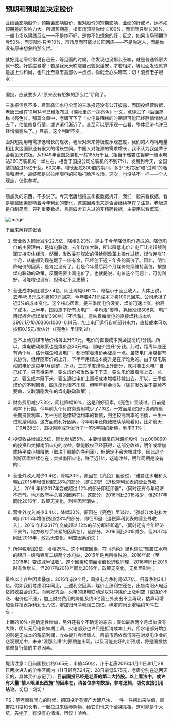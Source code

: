 ## 预期和预期差决定股价

业绩会影响股价，预期会影响股价，但对股价的短期影响，业绩的好或坏，远不如预期差的影响力大。所谓预期差，指市场预期你增长100%，而实际只增长30%，一般市场以阴线反应——不是你不好，是你不如想象的好；反之，如果市场预期你亏50%，而实际你只亏10%，市场反而可能以长阳回应——不是你迷人，而是你没有原来想象的那么烂。

就好比老唐经常说自己丑，等见面的时候，你发现也没那么丑嘛，就是普通邻家大叔一枚。好感度暴增！若是我天天吹嘘自己貌似潘安，才若相如，等见面发现就算是加上沙和尚，也只比至尊宝高那么一点点，你就会心头暗骂：切！浪费老子眼水！

---

国投，应该要步入“原来没有想象的那么烂”阶段了。

三季报信息不多，且雅砻江水电公司的三季报还没有公开披露，而国投经营数据，老唐已经在10月14号已经发布过《深秋里的一抹亮色》一文，点评过了（后面简称《亮色》）。那篇文章中，老唐写下了「火电最糟糕的时期很可能已经静悄悄地过去了，估值修复行情，或许渐行渐近了。甚至可以更乐观一点看，整体经济也许已经悄悄翘头了。」目前，这个判断不变。

面对短期用电需求低增长的现状，老唐对未来持极度乐观态度，我们的人均耗电量相比发达国家还有很大的增长空间。中国人对能源的需求增长，我不认为我这辈子会看见天花板。从1949年全国总装机一共185万千瓦（相当于雅砻江锦屏一级水电站360万装机的一半左右，相当于国投公司总装机的不到7%），发展到今天，全国装机超过15亿千瓦。60来年，增长超过800倍的期间，多少“天花板”和“过剩”的聒噪和担忧，最终都是以拉闸限电的啪啪打脸声收场。这次，也没啥不一样——个人观点，仅供参考。

---

观点类的东西，不多说了。今天老唐想把三季报数据拆开，我们一起来看数据，看是哪些因素影响着今年利润的变化，这些因素未来是否会继续存在？注意，老唐这是自制简表，只列重要数据，且是四舍五入过的非精确数据，主要用以看概况。

![image](https://github.com/fengyumozhu/tsf/assets/6201828/20233c56-ee5f-4a91-aa59-8f45fa60b200)

下面来解释这张表

1. 营业收入同比减少22.5亿，降幅9.23%，是由于今年降低电价造成的。降低电价的主要理由，是煤电联动，去年煤价大跌，所以降低电价让电厂让出超额利润支持实体经济。然而，发改委在煤炭的供给侧改革上操作过猛，煤价连涨11个月，从底部到现在翻了一倍有余，已经创下近三年多的高价了。因此，明年降电价的因素，是肯定没有了。若是今年最后两个月煤价继续维持高位，按照煤电联动的政策，反而需要上调电价了。也就是说，电价这个问题上，可能利好，可能啥也没有，但确定不会更糟；
2. 营业成本同比减少7.4亿，同比降幅6.62%，降幅小于营业收入。大体上说，去年45.8元成本卖100元回来，今年要47.1元成本才卖100元回来。公司承担了近3%的成本变化。这个核心因素，是三季度电价没变，煤价迅速上涨，抬高了成本。上半年，国投旗下所有火电厂，平均发1度电，耗标准煤306克，电厂用煤折合标煤单价390/吨（不含税），意味着每度电的直接煤耗成本约390*1.17/1000*306/1000=0.14元，加上电厂运行自耗部分电力，直接成本可以按照0.15元/度估计（《亮色》里谈到过）。

    基本上动力煤市场价格每上升30元，电价的直接成本就会提高约1分钱。所以，煤电联动政策也是煤价涨30元/吨，则电价提升1分钱。此时，距离年底还有两个月，估计煤企和发电厂，都盼望着煤价再涨高一点。虽然电厂用煤都有长协价，但伴随市价的上升，下半年用煤成本提升是在所难免的。由于煤电联动的电价是每年1月调整，所以，三四季度煤价上升部分，就只能由火电厂自己扛了。只有待来年，要么煤价被发改委干下去，要么电价跟着涨上去，总之，要么成本降下来，要么通过电价上调把成本增幅转嫁出去。所以，三季度煤价的不利因素，四季度也很不乐观，但明年将会消失（除非发改委不要脸不要命，又取消刚发布的煤电联动政策）；
3. 财务费用减少7.3亿，同比降幅16%，这是利好因素，《亮色》里谈过。目前是利率下行期，今年前九个月财务费用减少了7.3亿，一方面是跟银行协调降低长期贷款利率，另一方面是借较低利率的新债，归还较高利率的旧债，一出一进就是利润。这方面的利好因素，今年明年还能陆陆续续地看见，比如前天（10月28日），国投刚刚成功发行了一笔5年期的新债，利率3.1%；
4. 投资收益增加2.5亿，同比增加55%，主要增幅来自对赣能股份（sz.000899）的投资和卖掉南阳火电的收益。赣能股权已经获得，这部分收益，明年或增加或持平或小幅降低（取决于赣能的净利润），但确定不会大幅减少，因此这个利好因素继续存在；卖掉南阳火电，赚了近1亿，这笔收益，明年同期是没有的；
5. 营业外收入减少3.4亿，降幅30%。原因在《亮色》里谈过，“雅砻江水电和大朝山2015年增值税超过8%的部分，即征即退（退税算利润表的营业外收入），2016 年和2017年变成超过 12%的部分即征即退”，（同时还有今年经济不景气，地方政府手头紧的因素在）。这部分，2016同比2015减少，但2017年同比2016年，政策无变化，利空因素消失；
6. 营业外收入减少3.4亿，降幅30%。原因在《亮色》里谈过，“雅砻江水电和大朝山2015年增值税超过8%的部分，即征即退（退税算利润表的营业外收入），2016 年和2017年变成超过 12%的部分即征即退”，（同时还有今年经济不景气，地方政府手头紧的因素在）。这部分，2016同比2015减少，但2017年同比2016年，政策无变化，利空因素消失；
7. 所得税增加2亿，增幅25%。这个利空因素，在《亮色》里也谈过“雅砻江水电的锦屏一级和锦屏二级两个水电站，2015年是免所得税的，2016年起（至 2018年）变成减半征收”。这个因素和前面增值税退税同理，2016年同比2015时有负增长，但2017和2018年同比2016年，政策无变化，无负面影响；

最终以上各种因素叠加，2016年前9个月，国投电力净利润67.7亿，归母净利34.1亿。假如我们考虑明年同比，上述利空因素，煤价上涨利空还在，出售南阳火电近亿的收益会消失。而利好方面，火电的煤电联动足以对冲煤价上涨利空（或煤价不涨、电价也不涨），加上财务费用的降低及约6亿营业外支出不会再现，估算可增加合并报表净利润七八亿，增加归母净利润三四亿，确定的同比增幅约10%左右；

上面的10%+是确定性增加，另外还有个不确定的东东：假如最后两个月煤价没有大跌，明年元月电价如期上调，火电部分也许只是抵消成本上升，但水电部分增加的则是无成本的税前利润，收益提升会很惊人。目前市场依然沉浸在对发电企业的悲观预期中，未来“没那么糟”的预期差出现，以及可能变好的新预期，将是国投估值修复行情的主导因素。

---

提请注意：目前国投价格6.65元，市值450亿，介于老唐2016年1月11日和1月28日两次进入的价格区间内（11日最高7.24元，28日最低5.75元，老唐分别在这两天买的，具体买价忘记了），**目前国投已经是老唐的第二大持股。以上看法中，或许有大量“情人眼里出西施”的因素在，请各位参考数据，参考逻辑，切勿直接引用结论**。切切！切切！

PS：等老唐有闲心的时候，把国投所有资产大卸八块，一件一件摆出来估值，顺带把川投和长电，一起拉过来做参照物，给它们也来个全裸亮相。这可能是个大坑，先挖了，有没有心情填，再议！哈哈。
